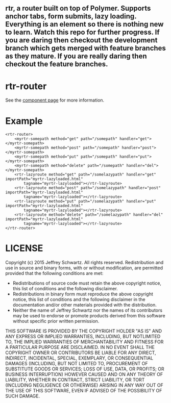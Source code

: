 ## rtr, a router built on top of Polymer. Supports anchor tabs, form submits, lazy loading. Everything is an element so there is nothing new to learn. Watch this repo for further progress. If you are daring then checkout the development branch which gets merged with feature branches as they mature. If you are really daring then checkout the feature branches.

rtr-router
============
See the [component page](http://jeffschwartz.github.io/rtr/components/rtr/) for more information.

Example
=======
    <rtr-router>
        <myrtr-somepath method="get" path="/somepath" handler="get"></myrtr-somepath>
        <myrtr-somepath method="post" path="/somepath" handler="post"></myrtr-somepath>
        <myrtr-somepath method="put" path="/somepath" handler="put"></myrtr-somepath>
        <myrtr-somepath method="delete" path="/somepath" handler="del"></myrtr-somepath>
        <rtr-lazyroute method="get" path="/somelazypath" handler="get" importPath="myrtr-lazyloaded.html"
            tagname="myrtr-lazyloaded"></rtr-lazyroute>
        <rtr-lazyroute method="post" path="/somelazypath" handler="post" importPath="myrtr-lazyloaded.html"
            tagname="myrtr-lazyloaded"></rtr-lazyroute>
        <rtr-lazyroute method="put" path="/somelazypath" handler="put" importPath="myrtr-lazyloaded.html"
            tagname="myrtr-lazyloaded"></rtr-lazyroute>
        <rtr-lazyroute method="delete" path="/somelazypath" handler="del" importPath="myrtr-lazyloaded.html"
            tagname="myrtr-lazyloaded"></rtr-lazyroute>
    </rtr-router>


LICENSE
=======
Copyright (c) 2015 Jeffrey Schwartz. All rights reserved.
Redistribution and use in source and binary forms, with or without
modification, are permitted provided that the following conditions are met:
* Redistributions of source code must retain the above copyright
notice, this list of conditions and the following disclaimer.
* Redistributions in binary form must reproduce the above copyright notice, this list of conditions and the following disclaimer in the documentation and/or other materials provided with the distribution.
* Neither the name of Jeffrey Schwartz nor the names of its contributors may be used to endorse or promote products derived from this software without specific prior written permission.

THIS SOFTWARE IS PROVIDED BY THE COPYRIGHT HOLDER "AS IS" AND ANY EXPRESS OR IMPLIED WARRANTIES, INCLUDING, BUT NOTLIMITED TO, THE IMPLIED WARRANTIES OF MERCHANTABILITY AND FITNESS FOR A PARTICULAR PURPOSE ARE DISCLAIMED. IN NO EVENT SHALL THE COPYRIGHT OWNER OR CONTRIBUTORS BE LIABLE FOR ANY DIRECT, INDIRECT, INCIDENTAL, SPECIAL, EXEMPLARY, OR CONSEQUENTIAL DAMAGES (INCLUDING, BUT NOT LIMITED TO, PROCUREMENT OF SUBSTITUTE GOODS OR SERVICES; LOSS OF USE, DATA, OR PROFITS; OR BUSINESS INTERRUPTION) HOWEVER CAUSED AND ON ANY THEORY OF LIABILITY, WHETHER IN CONTRACT, STRICT LIABILITY, OR TORT (INCLUDING NEGLIGENCE OR OTHERWISE) ARISING IN ANY WAY OUT OF THE USE OF THIS SOFTWARE, EVEN IF ADVISED OF THE POSSIBILITY OF SUCH DAMAGE.
